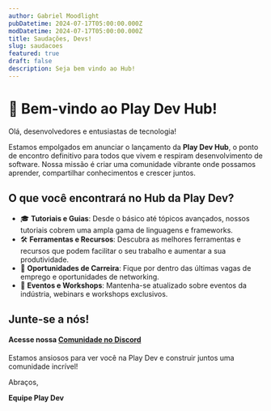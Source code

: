 ```yaml
---
author: Gabriel Moodlight
pubDatetime: 2024-07-17T05:00:00.000Z
modDatetime: 2024-07-17T05:00:00.000Z
title: Saudações, Devs!
slug: saudacoes
featured: true
draft: false
description: Seja bem vindo ao Hub!
---
```


# 🚀 Bem-vindo ao Play Dev Hub!

Olá, desenvolvedores e entusiastas de tecnologia!

Estamos empolgados em anunciar o lançamento da **Play Dev Hub**, o ponto de encontro definitivo para todos que vivem e respiram desenvolvimento de software. Nossa missão é criar uma comunidade vibrante onde possamos aprender, compartilhar conhecimentos e crescer juntos.

## O que você encontrará no Hub da Play Dev?

- 🎓 **Tutoriais e Guias**: Desde o básico até tópicos avançados, nossos tutoriais cobrem uma ampla gama de linguagens e frameworks.
- 🛠️ **Ferramentas e Recursos**: Descubra as melhores ferramentas e recursos que podem facilitar o seu trabalho e aumentar a sua produtividade.
- 💼 **Oportunidades de Carreira**: Fique por dentro das últimas vagas de emprego e oportunidades de networking.
- 📅 **Eventos e Workshops**: Mantenha-se atualizado sobre eventos da indústria, webinars e workshops exclusivos.

## Junte-se a nós!
#### Acesse nossa [Comunidade no Discord](https://discord.gg/ZmxuUhuwfD)

<!-- ## Mantenha-se Conectado

Siga-nos nas redes sociais para não perder nenhuma atualização:

- [Twitter](https://twitter.com/playdevhub)
- [LinkedIn](https://linkedin.com/company/playdevhub)
- [Facebook](https://facebook.com/playdevhub) -->

Estamos ansiosos para ver você na Play Dev e construir juntos uma comunidade incrível!

Abraços,

**Equipe Play Dev**